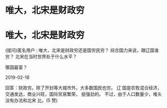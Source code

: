 # 唯大，北宋是财政穷

# 唯大，北宋是财政穷

(提问)匿名用户 : 唯大，北宋是财政穷还是国穷民穷？ 综合国力来说，跟辽国谁穷？ 北宋在当时世界处于什么水平？

哪国最富？

2019-02-18

回答：财政穷。除了开封等大城市外，大多数国民也穷。 辽 国是农牧混合经济，交通发达，商业兴旺，国际贸易繁荣， 挺强劲的。 不过，由于人口数量少，堆头没有办法和北宋 比。(5 赞)